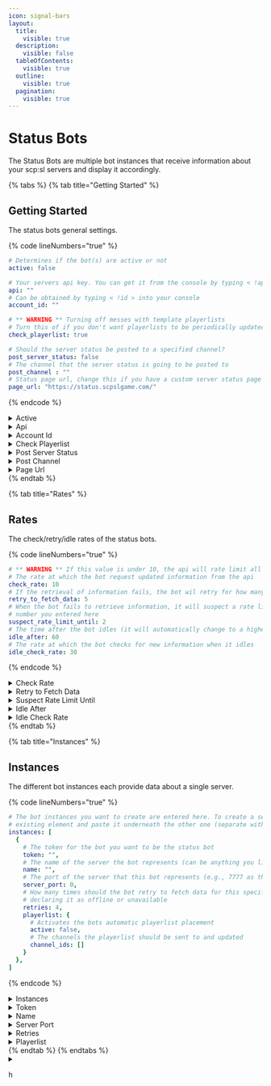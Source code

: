 ```yaml
---
icon: signal-bars
layout:
  title:
    visible: true
  description:
    visible: false
  tableOfContents:
    visible: true
  outline:
    visible: true
  pagination:
    visible: true
---
```


# Status Bots

The Status Bots are multiple bot instances that receive information about your scp:sl servers and display it accordingly.

{% tabs %}
{% tab title="Getting Started" %}
## Getting Started

The status bots general settings.

{% code lineNumbers="true" %}
```yaml
# Determines if the bot(s) are active or not
active: false

# Your servers api key. You can get it from the console by typing < !api show >
api: ""
# Can be obtained by typing < !id > into your console
account_id: ""

# ** WARNING ** Turning off messes with template playerlists
# Turn this of if you don't want playerlists to be periodically updated
check_playerlist: true

# Should the server status be posted to a specified channel?
post_server_status: false
# The channel that the server status is going to be posted to
post_channel : ""
# Status page url, change this if you have a custom server status page set up, if not leave it as is
page_url: "https://status.scpslgame.com/"
```
{% endcode %}

<details>

<summary>Active</summary>

Determines if Status Bots are active

</details>

<details>

<summary>Api</summary>

{% hint style="warning" %}
You can only obtain an api key when your server is verified.
{% endhint %}

The api key of your server (scp:sl). You can obtain it by running `!api show` in your server console. If you are not receiving a key, type `!api reset` and then again `!api show`

</details>

<details>

<summary>Account Id</summary>

{% hint style="warning" %}
You can only obtain an account id when your server is verified.
{% endhint %}

The account id of your server (scp:sl). You can obtain it by running `!id` in your server console

</details>

<details>

<summary>Check Playerlist</summary>

Determines if playerlist's that have been created with the `/template` command be regularly checked and updated

</details>

<details>

<summary>Post Server Status</summary>

Determines if the current server status (online/offline/unreachable) should be posted to a channel.

</details>

<details>

<summary>Post Channel</summary>

{% hint style="warning" %}
Only works if `post_server_status` is active
{% endhint %}

The channel in which server status messages will be posted

</details>

<details>

<summary>Page Url</summary>

If you have a custom status page set up, you can reset this link with it

</details>
{% endtab %}

{% tab title="Rates" %}
## Rates

The check/retry/idle rates of the status bots.

{% code lineNumbers="true" %}
```yaml
# ** WARNING ** If this value is under 10, the api will rate limit all requests
# The rate at which the bot request updated information from the api
check_rate: 10
# If the retrieval of information fails, the bot wil retry for how many times you entered here
retry_to_fetch_data: 5
# When the bot fails to retrieve information, it will suspect a rate limit until passing the
# number you entered here
suspect_rate_limit_until: 2
# The time after the bot idles (it will automatically change to a higher check cooldown)
idle_after: 60
# The rate at which the bot checks for new information when it idles
idle_check_rate: 30
```
{% endcode %}

<details>

<summary>Check Rate</summary>

The rate (in seconds) at which the bot tries getting new information from the secret lab api. This rate will be applied to all instances

</details>

<details>

<summary>Retry to Fetch Data</summary>

How many times the bot retries after marking the api as unreachable

</details>

<details>

<summary>Suspect Rate Limit Until</summary>

How many retries the bot considers as rate limited requests

</details>

<details>

<summary>Idle After</summary>

The time the bot waits after not receiving any new data before idling

</details>

<details>

<summary>Idle Check Rate</summary>

The rate at which the bot requests new information from the secret lab api when idling

</details>
{% endtab %}

{% tab title="Instances" %}
## Instances

The different bot instances each provide data about a single server.

{% code lineNumbers="true" %}
```yaml
# The bot instances you want to create are entered here. To create a second one, copy over the already
# existing element and paste it underneath the other one (separate with comma)
instances: [
  {
    # The token for the bot you want to be the status bot
    token: "",
    # The name of the server the bot represents (can be anything you like)
    name: "",
    # The port of the server that this bot represents (e.g., 7777 as the default port)
    server_port: 0,
    # How many times should the bot retry to fetch data for this specific server until
    # declaring it as offline or unavailable
    retries: 4,
    playerlist: {
      # Activates the bots automatic playerlist placement
      active: false,
      # The channels the playerlist should be sent to and updated
      channel_ids: []
    }
  },
]
```
{% endcode %}

<details>

<summary>Instances</summary>

The list of instances objects, they will be loaded from top to bottom

</details>

<details>

<summary>Token</summary>

The token of the bot instance

</details>

<details>

<summary>Name</summary>

The name that will be displayed to users

</details>

<details>

<summary>Server Port</summary>

The port of the server, data is being queried from

</details>

<details>

<summary>Retries</summary>

How often the bot retries after marking the server as offline/unreachable

</details>

<details>

<summary>Playerlist</summary>

`Active` -  Determines if a persistent playerlist should be created

`Channel Ids` - The id's of the channels the playerlist will be sent to

</details>
{% endtab %}
{% endtabs %}

<details>

<summary></summary>



</details>

h
